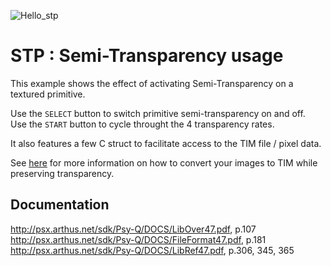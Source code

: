 ![Hello_stp](https://wiki.arthus.net/assets/hello_cubetex_stp.png)

# STP : Semi-Transparency usage

This example shows the effect of activating Semi-Transparency on a textured primitive.

Use the `SELECT` button to switch primitive semi-transparency on and off.  
Use the `START` button to cycle throught the 4 transparency rates.

It also features a few C struct to facilitate access to the TIM file / pixel data.

See [here](https://github.com/ABelliqueux/nolibgs_hello_worlds/tree/main/hello_poly_stp) for more information on how to convert your images to TIM while preserving transparency.

## Documentation 

http://psx.arthus.net/sdk/Psy-Q/DOCS/LibOver47.pdf, p.107
http://psx.arthus.net/sdk/Psy-Q/DOCS/FileFormat47.pdf, p.181
http://psx.arthus.net/sdk/Psy-Q/DOCS/LibRef47.pdf, p.306, 345, 365
